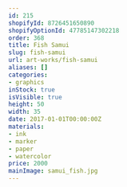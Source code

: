 ```yaml
---
id: 215
shopifyId: 8726451650890
shopifyOptionId: 47785147302218
order: 368
title: Fish Samui
slug: fish-samui
url: art-works/fish-samui
aliases: []
categories:
- graphics
inStock: true
isVisible: true
height: 50
width: 35
date: 2017-01-01T00:00:00Z
materials:
- ink
- marker
- paper
- watercolor
price: 2000
mainImage: samui_fish.jpg
---
```

